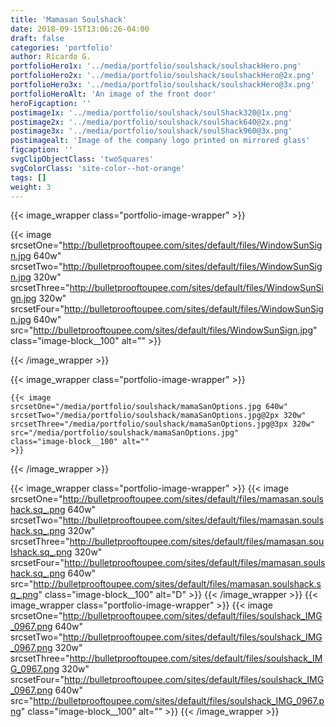 ```yaml
---
title: 'Mamasan Soulshack'
date: 2018-09-15T13:06:26-04:00
draft: false
categories: 'portfolio'
author: Ricardo G.
portfolioHero1x: '../media/portfolio/soulshack/soulshackHero.png'
portfolioHero2x: '../media/portfolio/soulshack/soulshackHero@2x.png'
portfolioHero3x: '../media/portfolio/soulshack/soulshackHero@3x.png'
portfolioHeroAlt: 'An image of the front door'
heroFigcaption: ''
postimage1x: '../media/portfolio/soulshack/soulShack320@1x.png'
postimage2x: '../media/portfolio/soulshack/soulShack640@2x.png'
postimage3x: '../media/portfolio/soulshack/soulShack960@3x.png'
postimagealt: 'Image of the company logo printed on mirrored glass'
figcaption: ''
svgClipObjectClass: 'twoSquares'
svgColorClass: 'site-color--hot-orange'
tags: []
weight: 3
---
```


{{< image_wrapper class="portfolio-image-wrapper" >}}

{{< image
    srcsetOne="http://bulletprooftoupee.com/sites/default/files/WindowSunSign.jpg 640w"
    srcsetTwo="http://bulletprooftoupee.com/sites/default/files/WindowSunSign.jpg 320w"
    srcsetThree="http://bulletprooftoupee.com/sites/default/files/WindowSunSign.jpg 320w"
    srcsetFour="http://bulletprooftoupee.com/sites/default/files/WindowSunSign.jpg 640w" src="http://bulletprooftoupee.com/sites/default/files/WindowSunSign.jpg"
    class="image-block__100"
    alt=""
    >}}

{{< /image_wrapper >}}

{{< image_wrapper class="portfolio-image-wrapper" >}}

    {{< image
    srcsetOne="/media/portfolio/soulshack/mamaSanOptions.jpg 640w"
    srcsetTwo="/media/portfolio/soulshack/mamaSanOptions.jpg@2px 320w"
    srcsetThree="/media/portfolio/soulshack/mamaSanOptions.jpg@3px 320w"
    src="/media/portfolio/soulshack/mamaSanOptions.jpg"
    class="image-block__100" alt=""
    >}}

{{< /image_wrapper >}}

{{< image_wrapper class="portfolio-image-wrapper" >}}
{{< image srcsetOne="http://bulletprooftoupee.com/sites/default/files/mamasan.soulshack.sq_.png 640w" srcsetTwo="http://bulletprooftoupee.com/sites/default/files/mamasan.soulshack.sq_.png 320w" srcsetThree="http://bulletprooftoupee.com/sites/default/files/mamasan.soulshack.sq_.png 320w" srcsetFour="http://bulletprooftoupee.com/sites/default/files/mamasan.soulshack.sq_.png 640w" src="http://bulletprooftoupee.com/sites/default/files/mamasan.soulshack.sq_.png" class="image-block__100" alt="D" >}}
{{< /image_wrapper >}}
{{< image_wrapper class="portfolio-image-wrapper" >}}
{{< image srcsetOne="http://bulletprooftoupee.com/sites/default/files/soulshack_IMG_0967.png 640w" srcsetTwo="http://bulletprooftoupee.com/sites/default/files/soulshack_IMG_0967.png 320w" srcsetThree="http://bulletprooftoupee.com/sites/default/files/soulshack_IMG_0967.png 320w" srcsetFour="http://bulletprooftoupee.com/sites/default/files/soulshack_IMG_0967.png 640w" src="http://bulletprooftoupee.com/sites/default/files/soulshack_IMG_0967.png" class="image-block__100" alt="" >}}
{{< /image_wrapper >}}
